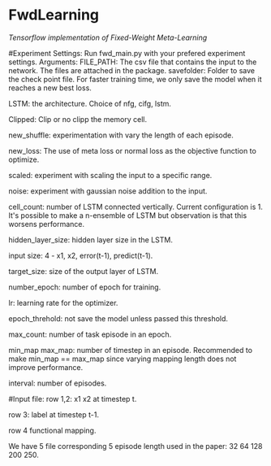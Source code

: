 # FwdLearning
*Tensorflow implementation of Fixed-Weight Meta-Learning*

#Experiment Settings:
Run fwd_main.py with your prefered experiment settings.
Arguments:
FILE_PATH: The csv file that contains the input to the network. The files are attached in the package.
savefolder: Folder to save the check point file. For faster training time, we only save the model when it reaches a new best loss.

LSTM: the architecture. Choice of nfg, cifg, lstm.

Clipped: Clip or no clipp the memory cell.

new_shuffle: experimentation with vary the length of each episode.

new_loss: The use of meta loss or normal loss as the objective function to optimize.

scaled: experiment with scaling the input to a specific range.

noise: experiment with gaussian noise addition to the input.

cell_count: number of LSTM connected vertically. Current configuration is 1. It's possible to make a n-ensemble of LSTM but observation is that this worsens performance. 

hidden_layer_size: hidden layer size in the LSTM.

input size: 4 - x1, x2, error(t-1), predict(t-1).

target_size: size of the output layer of LSTM.

number_epoch: number of epoch for training.

lr: learning rate for the optimizer.

epoch_threhold: not save the model unless passed this threshold.

max_count: number of task episode in an epoch.

min_map max_map: number of timestep in an episode. Recommended to make min_map == max_map since varying mapping length does not improve performance.

interval: number of episodes. 

#Input file:
row 1,2: x1 x2 at timestep t.

row 3: label at timestep t-1.

row 4 functional mapping.

We have 5 file corresponding 5 episode length used in the paper: 32 64 128 200 250.


